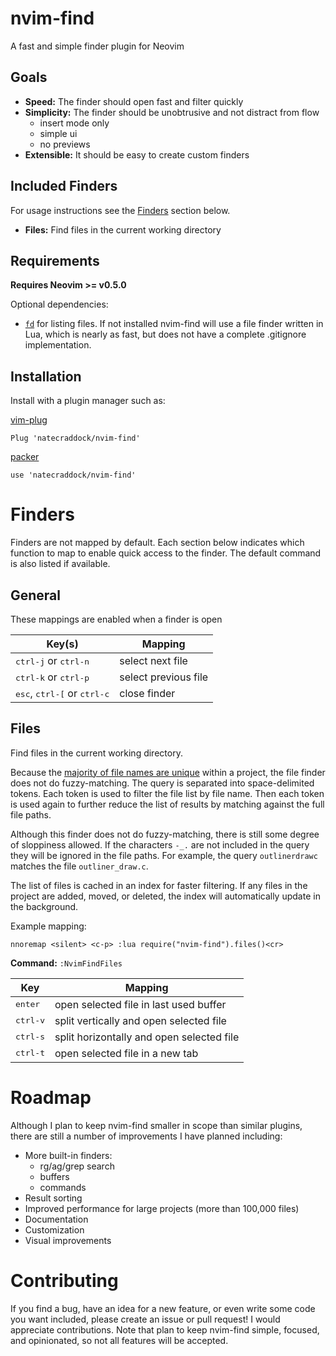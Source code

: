 # nvim-find

A fast and simple finder plugin for Neovim

## Goals

* **Speed:** The finder should open fast and filter quickly
* **Simplicity:** The finder should be unobtrusive and not distract from flow
  * insert mode only
  * simple ui
  * no previews
* **Extensible:** It should be easy to create custom finders

## Included Finders

For usage instructions see the [Finders](#finders) section below.

* **Files:** Find files in the current working directory

## Requirements

**Requires Neovim >= v0.5.0**

Optional dependencies:
* [`fd`](https://github.com/sharkdp/fd) for listing files. If not installed nvim-find will use a file finder
written in Lua, which is nearly as fast, but does not have a complete .gitignore implementation.

## Installation

Install with a plugin manager such as:

[vim-plug](https://github.com/junegunn/vim-plug)

```
Plug 'natecraddock/nvim-find'
```

[packer](https://github.com/wbthomason/packer.nvim)

```
use 'natecraddock/nvim-find'
```

# Finders

Finders are not mapped by default. Each section below indicates which function to map to enable
quick access to the finder. The default command is also listed if available.

## General

These mappings are enabled when a finder is open

Key(s) | Mapping
-------|--------
<kbd>ctrl-j</kbd> or <kbd>ctrl-n</kbd> | select next file
<kbd>ctrl-k</kbd> or <kbd>ctrl-p</kbd> | select previous file
<kbd>esc</kbd>, <kbd>ctrl-[</kbd> or <kbd>ctrl-c</kbd> | close finder

## Files
Find files in the current working directory.

Because the [majority of file names are unique](https://nathancraddock.com/posts/in-search-of-a-better-finder/)
within a project, the file finder does not do fuzzy-matching. The query is separated into space-delimited tokens.
Each token is used to filter the file list by file name. Then each token is used again to further reduce the list
of results by matching against the full file paths.

Although this finder does not do fuzzy-matching, there is still some degree of sloppiness allowed. If the characters
`-_.` are not included in the query they will be ignored in the file paths. For example, the query
`outlinerdrawc` matches the file `outliner_draw.c`.

The list of files is cached in an index for faster filtering. If any files in the project are added, moved, or deleted,
the index will automatically update in the background.

Example mapping:
```
nnoremap <silent> <c-p> :lua require("nvim-find").files()<cr>
```

**Command:** `:NvimFindFiles`

Key | Mapping
----|--------
<kbd>enter</kbd>  | open selected file in last used buffer
<kbd>ctrl-v</kbd> | split vertically and open selected file
<kbd>ctrl-s</kbd> | split horizontally and open selected file
<kbd>ctrl-t</kbd> | open selected file in a new tab

# Roadmap

Although I plan to keep nvim-find smaller in scope than similar plugins, there are still a number of improvements
I have planned including:
* More built-in finders:
  * rg/ag/grep search
  * buffers
  * commands
* Result sorting
* Improved performance for large projects (more than 100,000 files)
* Documentation
* Customization
* Visual improvements

# Contributing
If you find a bug, have an idea for a new feature, or even write some code you want included, please
create an issue or pull request! I would appreciate contributions. Note that plan to keep nvim-find
simple, focused, and opinionated, so not all features will be accepted.
